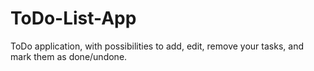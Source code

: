 # ToDo-List-App
ToDo application, with possibilities to add, edit, remove your tasks, and mark them as done/undone.
